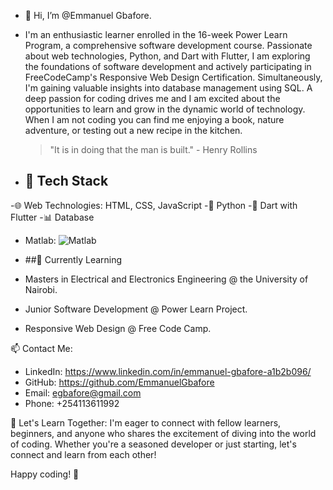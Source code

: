 - 👋 Hi, I’m @Emmanuel Gbafore.
- I'm an enthusiastic learner enrolled in the 16-week Power Learn Program, a comprehensive software development course. Passionate about web technologies, Python, and Dart with Flutter, I am exploring the foundations of software development and actively participating in FreeCodeCamp's Responsive Web Design Certification.  Simultaneously, I'm gaining valuable insights into database management using SQL. A deep passion for coding drives me and I am excited about the opportunities to learn and grow in the dynamic world of technology. When I am not coding you can find me enjoying a book, nature adventure, or testing out a new recipe in the kitchen.

  > "It is in doing that the man is built." - Henry Rollins

- ## 🚀 Tech Stack
-🌐 Web Technologies: HTML, CSS, JavaScript
-🐍 Python
-📱 Dart with Flutter
-📊 Database
- Matlab: ![Matlab](https://img.shields.io/badge/-Matlab-0076A8?style=flat-square&logo=mathworks&logoColor=white)

- ##🌱 Currently Learning
- Masters in Electrical and Electronics Engineering @ the University of Nairobi.
- Junior Software Development @ Power Learn Project.
- Responsive Web Design @ Free Code Camp.

📫 Contact Me:
- LinkedIn: https://www.linkedin.com/in/emmanuel-gbafore-a1b2b096/
- GitHub: https://github.com/EmmanuelGbafore
- Email: egbafore@gmail.com
- Phone: +254113611992

🤝 Let's Learn Together:
I'm eager to connect with fellow learners, beginners, and anyone who shares the excitement of diving into the world of coding. Whether you're a seasoned developer or just starting, let's connect and learn from each other!

Happy coding! 🚀

<!---
Emmanuel Gbafore/Emmanuel Gbafore is a ✨ special ✨ repository because its `README.md` (this file) appears on your GitHub profile.
You can click the Preview link to take a look at your changes.
--->
